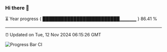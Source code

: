 ### Hi there 👋

⏳ Year progress { █████████████████████████▁▁▁▁▁ } 86.41 %

---

⏰ Updated on Tue, 12 Nov 2024 06:15:26 GMT

![Progress Bar CI](https://github.com/code-lakshay/GitHub-Actions-Demo/workflows/Progress%20Bar%20CI/badge.svg)

